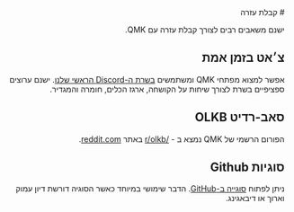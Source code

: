 <div dir="rtl" markdown="1">
# קבלת עזרה

ישנם משאבים רבים לצורך קבלת עזרה עם QMK.

## צ׳אט בזמן אמת

אפשר למצוא מפתחי QMK ומשתמשים [בשרת ה-Discord הראשי שלנו](https://discord.gg/Uq7gcHh). ישנם ערוצים ספציפיים בשרת לצורך שיחות על הקושחה, ארגז הכלים, חומרה והמגדיר.

## סאב-רדיט OLKB

הפורום הרשמי של QMK נמצא ב - [/r/olkb](https://reddit.com/r/olkb) באתר [reddit.com](https://reddit.com).

## סוגיות Github

ניתן לפתוח [סוגייה ב-GitHub](https://github.com/qmk/qmk_firmware/issues). הדבר שימושי במיוחד כאשר הסוגיה דורשת דיון עמוק וארוך או דיבאגינג.
</div>